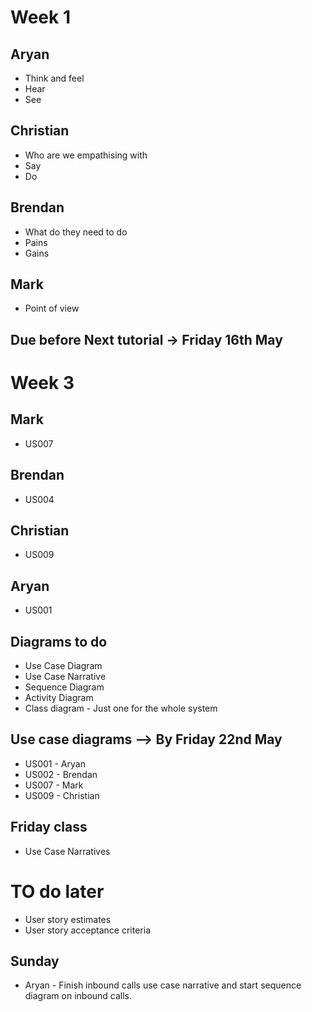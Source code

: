 # Week 1

## Aryan
* Think and feel
* Hear
* See

## Christian
* Who are we empathising with
* Say
* Do

## Brendan
* What do they need to do
* Pains
* Gains

## Mark
* Point of view

## Due before Next tutorial -> Friday 16th May

# Week 3

## Mark
* US007

## Brendan
* US004

## Christian
* US009

## Aryan
* US001

## Diagrams to do 
* Use Case Diagram
* Use Case Narrative
* Sequence Diagram
* Activity Diagram
* Class diagram - Just one for the whole system

## Use case diagrams --> By Friday 22nd May
* US001 - Aryan
* US002 - Brendan
* US007 - Mark
* US009 - Christian

## Friday class
* Use Case Narratives

# TO do later
* User story estimates
* User story acceptance criteria

## Sunday 
* Aryan - Finish inbound calls use case narrative and start sequence diagram on inbound calls.
